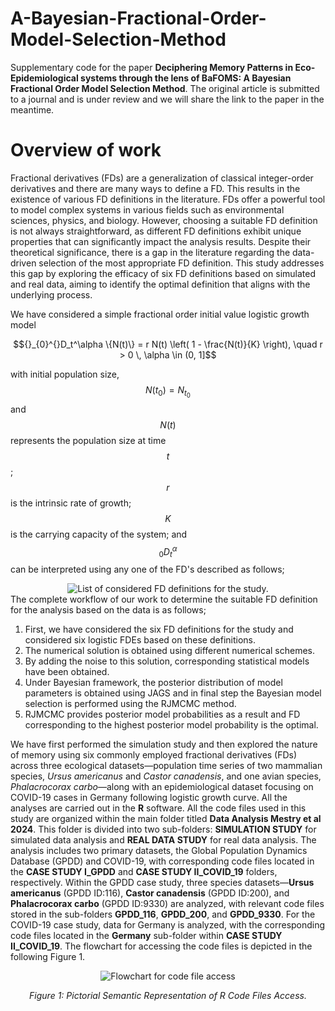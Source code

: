 # A-Bayesian-Fractional-Order-Model-Selection-Method
Supplementary code for the paper **Deciphering Memory Patterns in Eco-Epidemiological systems through the lens of BaFOMS: A Bayesian Fractional Order Model Selection Method**. The original article is submitted to a journal and is under review and we will share the link to the paper in the meantime.

# Overview of work
Fractional derivatives (FDs) are a generalization of classical integer-order derivatives and there are many ways to define a FD. This results in the existence of various FD definitions in the literature. FDs offer a powerful tool to model complex systems in various fields such as environmental sciences, physics, and biology. However, choosing a suitable FD definition is not always straightforward, as different FD definitions exhibit unique properties that can significantly impact the analysis results. Despite their theoretical significance, there is a gap in the literature regarding the data-driven selection of the most appropriate FD definition. This study addresses this gap by exploring the efficacy of six FD definitions based on simulated and real data, aiming to identify the optimal definition that aligns with the underlying process.

We have considered a simple fractional order initial value logistic growth model

$${}_{0}^{}D_t^\alpha \{N(t)\} = r N(t) \left( 1 - \frac{N(t)}{K} \right), \quad r > 0 \, \alpha \in (0, 1]$$ 

with initial population size, $$N(t_0) = N_{t_0}$$ and $$N(t)$$ represents the population size at time $$t$$; $$r$$ is the intrinsic rate of growth; $$K$$ is the carrying capacity of the system; and  $${}_{0}^{}D_t^\alpha$$  can be interpreted using any one of the FD's described as follows;

<div align="center">
  <img src="equation_plot.png" alt="List of considered FD definitions for the study." />
</div>
The complete workflow of our work to determine the suitable FD definition for the analysis based on the data is as follows;

1. First, we have considered the six FD definitions for the study and considered six logistic FDEs based on these definitions.
2. The numerical solution is obtained using different numerical schemes.
3. By adding the noise to this solution, corresponding statistical models have been obtained.
4. Under Bayesian framework, the posterior distribution of model parameters is obtained using JAGS and in final step the Bayesian model selection is performed using the RJMCMC method.
5. RJMCMC provides posterior model probabilities as a result and FD corresponding to the highest posterior model probability is the optimal.

We have first performed the simulation study and then explored the nature of memory using six commonly employed fractional derivatives (FDs) across three ecological datasets—population time series of two mammalian species, *Ursus americanus* and *Castor canadensis*, and one avian species, *Phalacrocorax carbo*—along with an epidemiological dataset focusing on COVID-19 cases in Germany following logistic growth curve. All the analyses are carried out in the **R** software. All the code files used in this study are organized within the main folder titled **Data Analysis Mestry et al 2024**. This folder is divided into two sub-folders: **SIMULATION STUDY** for simulated data analysis and **REAL DATA STUDY** for real data analysis. The analysis includes two primary datasets, the Global Population Dynamics Database (GPDD) and COVID-19, with corresponding code files located in the **CASE STUDY I_GPDD** and **CASE STUDY II_COVID_19** folders, respectively. Within the GPDD case study, three species datasets—__Ursus americanus__ (GPDD ID:116), __Castor canadensis__ (GPDD ID:200), and __Phalacrocorax carbo__ (GPDD ID:9330) are analyzed, with relevant code files stored in the sub-folders **GPDD_116**, **GPDD_200**, and **GPDD_9330**. For the COVID-19 case study, data for Germany is analyzed, with the corresponding code files located in the **Germany** sub-folder within **CASE STUDY II_COVID_19**. The flowchart for accessing the code files is depicted in the following Figure 1.



<div align="center">
  <img src="Code%20file%20access%20guide%20flowchart.jpg" alt="Flowchart for code file access" />
  <p><em>Figure 1: Pictorial Semantic Representation of R Code Files Access.</em></p>
</div>

